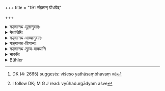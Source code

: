 +++
title = "191 संहतान् योधयेद्"

+++

<details><summary>गङ्गानथ-मूलानुवादः</summary>

He shall make a small number of men fight in close formation; but a large number he may extend as he likes. He shall make them fight, arraying them in the form of the ‘needle’ and the ‘thunderbolt.’—(191)
</details>

<details><summary>मेधातिथिः</summary>

असंहता हि बलवद् विस्तीर्णं बलम् आसाद्यावयवशो विध्वंसनाय वाहनाघातैः क्षयं यान्ति, तद्विनाशे चोत्पान्ना इमे अतो ऽल्पान् आत्मीयान् **संहतान् योधयेत्** । अन्योन्यापेक्षया युध्य्मानान् अभिघ्नतः इतरेतरानुग्रहात् परस्परानुरागात् स्पर्धायां च परान् संहतान् सोढुं समर्था भवन्ति । **कामं** यथेष्टं कार्यार्थं **बहून् विस्तारयेद्** विप्रकीर्णान् योधयेद् इत्यादि मन्येत । भिन्नांस् तांश् चैतान् भयम् एष्यति, परान् स्वान् वा बहून् दृष्ट्वा त्रासः स्याद् इति । **सूची** पूर्वोक्तो ऽक्षव्यूहभेदो ऽग्रतः पृष्ठतश् च त्रिधा व्यवस्थितः पार्श्वयोर् भेदन, । तेन चात्मानं सूचिव्यूहं विभज्य योधयेत् । सतां च सर्वव्यूहानां प्रतिष्ठाव्यूहनसमर्थाव् इति प्रतिगृहीताव् एवं कारणात् । यदा तु परबले ह्य् एताव् एव भवतस् तदा स्वे बले विपर्ययः कार्यः । तुल्यत्वे तु पुष्टिमत्वानुरक्तकुशलमाननप्रभूतैकार्थकारित्वाद् इत्य् अतो विशेषे यथासंभववाक्यैः[^२६४] । **योधयेद्** इति वचनाद् राजा स्वयं तत्प्रतिसंधानार्थं व्यूहदुर्गाद्याश्रये[^२६५] प्रतिग्रहभूतस् तिष्ठेत् । समानतन्त्रेणोक्तम्-


[^२६५]:
     I follow DK; M G J read: vyūhadurgādyam aśve


[^२६४]:
     DK (4: 2665) suggests: viśeṣo yathāsaṃbhavaṃ vā

- द्वे शते धनुषां गत्वा राजा तिष्ठेत् प्रतिग्रहः ।

- भिन्नसंघातनार्थं तु न युध्येताप्रतिग्रहः ॥ (कश् १०.५.५८) ७.१९१ ॥
</details>

<details><summary>गङ्गानथ-भाष्यानुवादः</summary>

If the men do not fight in a close formation, and extend themselves over a large space,—then, happening to be opposed by a larger force, they are apt to be overtaken in small detachments and thus, by sheer impact, become annihilated. For this reason, when the number of.men is small, they should, be mode to fight in close formation, so that fighting with mutual support, they do not become completely annihilated; and also when fighting dose by one another, through mutual rivalry and attachment they are enabled to fight the stronger enemy.

‘*As he likes*’—as much as he may wish, in view of the end to be served,—‘*he may extend a large number of* wirn’—*i.e*., make them fight in small detachments.

If the king thinks that when ordered to fight in small detachments, they may be struck with fear,—or that fear might arise in their minds on seeing the larger numbers of the enemy—then he shall array his men in the form of the ‘*needle*’ described above. The ‘thunderbolt array’ is that particular form in which the men are divided into three parts—one in the front, another in the rear and the rest on the two sides (of the king). In this ‘needle-array’ or ‘thunderbolt-array’ having arrayed his men, he shall make them do buttle. Of all arrays these two have been singled out for mention, as these two are best able to sustain a charge as well as to push home an attack. When he finds these same formations on the enemy’s side, then he shall resort to the opposite formation.

In the event of both belligerents being equal in number, the particular formations and their effectiveness shall depend upon the physical strength, loyalty and efficiency of the men engaged.

The term ‘*shall make to fight*’ implies that the king himself shall direct the operations from his quarters in a fortress or in some other comparatively safe spot forming the rear of the army. Says a work on the subject—‘The king shall go back to a distance of 200 *bows* (1200 feet) and stay there as the he engage in battle *rear guard*, for the purpose of rallying the men that may be routed; and in no case shall he be without such a rearguard’.—(191)
</details>

<details><summary>गङ्गानथ-टिप्पन्यः</summary>

This verse is quoted in *Parāśaramādhava* (Ācāra, p. 402):—and in
*Vīramitrodaya* (Rājanīti, p. 404).
</details>

<details><summary>गङ्गानथ-तुल्य-वाक्यानि</summary>

*Mahābhārata* (12.100.47).—(The first half as in Manu).—‘When a small
army is fighting against a larger one, the former should be arrayed like a needle-point.’
</details>

<details><summary>भारुचिः</summary>

**अल्पाः संहताः** परस्परापेक्षया युध्यन्तो न बिभ्यति । **वज्रव्यूहस्** त्रिधाव्यवस्थितः । **सूची**व्यूहो व्याख्यातः । सर्वे तु व्यूहा यथासामर्थ्यं कल्पयितव्याः ॥ ७.१९१ ॥
</details>

<details><summary>Bühler</summary>

191	Let him make a small number of soldiers fight in close order, at his pleasure let him extend a large number in loose ranks; or let him make them fight, arranging (a small number) in the needle-array, (and a large number) in the thunderbolt-array.
</details>
